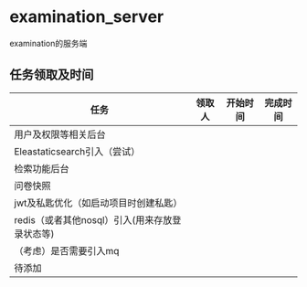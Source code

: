 # examination_server
examination的服务端

## 任务领取及时间
任务 | 领取人 | 开始时间 | 完成时间
---|---|---|---
用户及权限等相关后台 | | |
Eleastaticsearch引入（尝试） | | |
检索功能后台| | |
问卷快照| | |
jwt及私匙优化（如启动项目时创建私匙）| | |
redis（或者其他nosql）引入(用来存放登录状态等)| | |
（考虑）是否需要引入mq|||
待添加| | |
